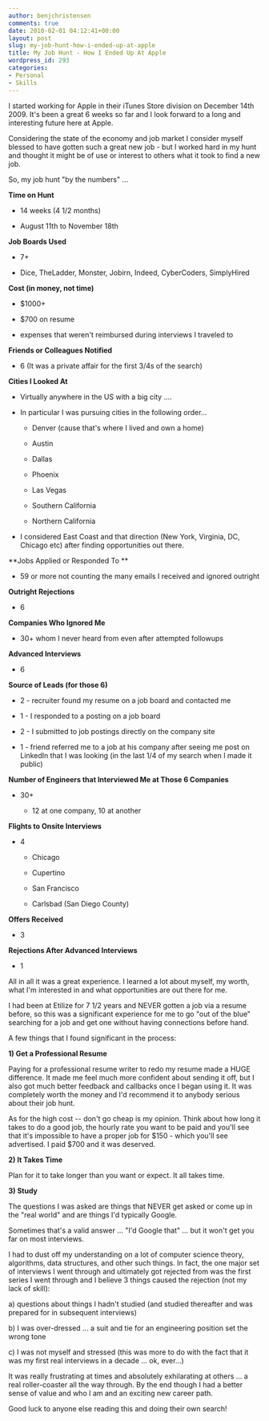 ```yaml
---
author: benjchristensen
comments: true
date: 2010-02-01 04:12:41+00:00
layout: post
slug: my-job-hunt-how-i-ended-up-at-apple
title: My Job Hunt - How I Ended Up At Apple
wordpress_id: 293
categories:
- Personal
- Skills
---
```


I started working for Apple in their iTunes Store division on December 14th 2009. It's been a great 6 weeks so far and I look forward to a long and interesting future here at Apple.




Considering the state of the economy and job market I consider myself blessed to have gotten such a great new job - but I worked hard in my hunt and thought it might be of use or interest to others what it took to find a new job.




So, my job hunt "by the numbers" ...




**Time on Hunt**








	
  * 14 weeks (4 1/2 months)

	
  * August 11th to November 18th







**Job Boards Used**








	
  * 7+

	
  * Dice, TheLadder, Monster, Jobirn, Indeed, CyberCoders, SimplyHired







**Cost (in money, not time)**








	
  * $1000+

	
  * $700 on resume

	
  * expenses that weren't reimbursed during interviews I traveled to







**Friends or Colleagues Notified**








	
  * 6 (It was a private affair for the first 3/4s of the search)







**Cities I Looked At**








	
  * Virtually anywhere in the US with a big city ....

	
  * In particular I was pursuing cities in the following order...

	
    * Denver (cause that's where I lived and own a home)

	
    * Austin

	
    * Dallas

	
    * Phoenix

	
    * Las Vegas

	
    * Southern California

	
    * Northern California




	
  * I considered East Coast and that direction (New York, Virginia, DC, Chicago etc) after finding opportunities out there.







**Jobs Applied or Responded To **








	
  * 59 or more not counting the many emails I received and ignored outright







**Outright Rejections**








	
  * 6







**Companies Who Ignored Me**








	
  * 30+ whom I never heard from even after attempted followups







**Advanced Interviews**








	
  * 6







**Source of Leads (for those 6)**








	
  * 2 - recruiter found my resume on a job board and contacted me

	
  * 1 - I responded to a posting on a job board

	
  * 2 - I submitted to job postings directly on the company site

	
  * 1 - friend referred me to a job at his company after seeing me post on LinkedIn that I was looking (in the last 1/4 of my search when I made it public)





**Number of Engineers that Interviewed Me at Those 6 Companies**



	
  * 30+

	
    * 12 at one company, 10 at another









**Flights to Onsite Interviews**



	
  * 4

	
    * Chicago

	
    * Cupertino

	
    * San Francisco

	
    * Carlsbad (San Diego County)










**Offers Received**








	
  * 3







**Rejections After Advanced Interviews**








	
  * 1











All in all it was a great experience. I learned a lot about myself, my worth, what I'm interested in and what opportunities are out there for me.





I had been at Etilize for 7 1/2 years and NEVER gotten a job via a resume before, so this was a significant experience for me to go "out of the blue" searching for a job and get one without having connections before hand.





A few things that I found significant in the process:




**1) Get a Professional Resume**




Paying for a professional resume writer to redo my resume made a HUGE difference. It made me feel much more confident about sending it off, but I also got much better feedback and callbacks once I began using it. It was completely worth the money and I'd recommend it to anybody serious about their job hunt.




As for the high cost -- don't go cheap is my opinion. Think about how long it takes to do a good job, the hourly rate you want to be paid and you'll see that it's impossible to have a proper job for $150 - which you'll see advertised. I paid $700 and it was deserved.




**2) It Takes Time**




Plan for it to take longer than you want or expect. It all takes time.




**3) Study**




The questions I was asked are things that NEVER get asked or come up in the "real world" and are things I'd typically Google.




Sometimes that's a valid answer ... "I'd Google that" ... but it won't get you far on most interviews.




I had to dust off my understanding on a lot of computer science theory, algorithms, data structures, and other such things. In fact, the one major set of interviews I went through and ultimately got rejected from was the first series I went through and I believe 3 things caused the rejection (not my lack of skill):




a) questions about things I hadn't studied (and studied thereafter and was prepared for in subsequent interviews)




b) I was over-dressed ... a suit and tie for an engineering position set the wrong tone




c) I was not myself and stressed (this was more to do with the fact that it was my first real interviews in a decade ... ok, ever...)







It was really frustrating at times and absolutely exhilarating at others ... a real roller-coaster all the way through. By the end though I had a better sense of value and who I am and an exciting new career path.




Good luck to anyone else reading this and doing their own search!
